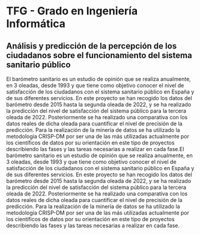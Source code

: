 # TFG - Grado en Ingeniería Informática
## Análisis y predicción de la percepción de los ciudadanos sobre el funcionamiento del sistema sanitario público

El barómetro sanitario es un estudio de opinión que se realiza anualmente, en 3 oleadas, desde 1993 y que tiene como objetivo conocer el nivel de satisfacción de los ciudadanos con el sistema sanitario público en España y de sus diferentes servicios. En este proyecto se han recogido los datos del barómetro desde 2015 hasta la segunda oleada de 2022, y se ha realizado la predicción del nivel de satisfacción del sistema público para la tercera oleada de 2022. Posteriormente se ha realizado una comparativa con los datos reales de dicha oleada para cuantificar el nivel de precisión de la predicción. Para la realización de la minería de datos se ha utilizado la metodología CRISP-DM por ser una de las más utilizadas actualmente por los científicos de datos por su orientación en este tipo de proyectos describiendo las fases y las tareas necesarias a realizar en cada fase.El barómetro sanitario es un estudio de opinión que se realiza anualmente, en 3 oleadas, desde 1993 y que tiene como objetivo conocer el nivel de satisfacción de los ciudadanos con el sistema sanitario público en España y de sus diferentes servicios. En este proyecto se han recogido los datos del barómetro desde 2015 hasta la segunda oleada de 2022, y se ha realizado la predicción del nivel de satisfacción del sistema público para la tercera oleada de 2022. Posteriormente se ha realizado una comparativa con los datos reales de dicha oleada para cuantificar el nivel de precisión de la predicción. Para la realización de la minería de datos se ha utilizado la metodología CRISP-DM por ser una de las más utilizadas actualmente por los científicos de datos por su orientación en este tipo de proyectos describiendo las fases y las tareas necesarias a realizar en cada fase.
